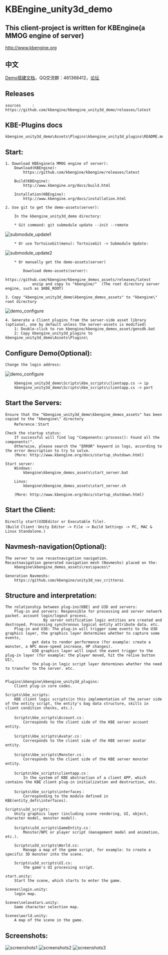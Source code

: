 KBEngine_unity3d_demo
=============

## This client-project is written for KBEngine(a MMOG engine of server)

http://www.kbengine.org

## 中文

[Demo搭建文档](https://github.com/kbengine/kbengine_unity3d_demo/blob/master/README_CN.md)，QQ交流群：461368412，[论坛](http://bbs.kbengine.org)

## Releases

	sources		: https://github.com/kbengine/kbengine_unity3d_demo/releases/latest


## KBE-Plugins docs

	kbengine_unity3d_demo\Assets\Plugins\kbengine_unity3d_plugins\README.md


## Start:
	1. Download KBEngine(a MMOG engine of server):
		Download(KBEngine):
			https://github.com/kbengine/kbengine/releases/latest

		Build(KBEngine):
			http://www.kbengine.org/docs/build.html

		Installation(KBEngine):
			http://www.kbengine.org/docs/installation.html

	2. Use git to get the demo-assets(server):

		In the kbengine_unity3d_demo directory:

		* Git command: git submodule update --init --remote
![submodule_update1](http://www.kbengine.org/assets/img/screenshots/gitbash_submodule.png)

		* Or use TortoiseGit(menu): TortoiseGit -> Submodule Update:
![submodule_update2](http://www.kbengine.org/assets/img/screenshots/unity3d_plugins_submodule_update.jpg)

		* Or manually get the demo-assets(server)

			Download demo-assets(server):
				https://github.com/kbengine/kbengine_demos_assets/releases/latest
				unzip and copy to "kbengine/"  (The root directory server engine, such as $KBE_ROOT)

	3. Copy "kbengine_unity3d_demo\kbengine_demos_assets" to "kbengine\" root directory
![demo_configure](http://www.kbengine.org/assets/img/screenshots/demo_copy_kbengine.jpg)


	4. Generate a Client plugins from the server-side asset library (optional, one by default unless the server-assets is modified)
		1: Double-click to run kbengine/kbengine_demos_asset/gensdk.bat
		2: Copy kbengine_unity3d_plugins to kbengine_unity3d_demo\Assets\Plugins\


## Configure Demo(Optional):

	Change the login address:
![demo_configure](http://www.kbengine.org/assets/img/screenshots/demo_configure.jpg)

		kbengine_unity3d_demo\Scripts\kbe_scripts\clientapp.cs -> ip
		kbengine_unity3d_demo\Scripts\kbe_scripts\clientapp.cs -> port


## Start the Servers:

	Ensure that the "kbengine_unity3d_demo\kbengine_demos_assets" has been copied to the "kbengine\" directory
		Reference：Start

	Check the startup status:
		If successful will find log "Components::process(): Found all the components!".
		Otherwise, please search the "ERROR" keyword in logs, according to the error description to try to solve.
		(More: http://www.kbengine.org/docs/startup_shutdown.html)

	Start server:
		Windows:
			kbengine\kbengine_demos_assets\start_server.bat

		Linux:
			kbengine\kbengine_demos_assets\start_server.sh

		(More: http://www.kbengine.org/docs/startup_shutdown.html)


## Start the Client:

	Directly start(U3DEditor or Executable file).
	(Build Client：Unity Editor -> File -> Build Settings -> PC, MAC & Linux Standalone.)


## Navmesh-navigation(Optional):
	
	The server to use recastnavigation navigation.
	Recastnavigation generated navigation mesh (Navmeshs) placed on the:
		kbengine\kbengine_demos_assets\res\spaces\*

	Generation Navmeshs:
		https://github.com/kbengine/unity3d_nav_critterai


## Structure and interpretation:
			
	The relationship between plug-ins(KBE) and U3D and servers:
		Plug-in and servers: Responsible for processing and server network packet. account login/logout process. 
				     By server notification logic entities are created and destroyed. Processing synchronous logical entity attribute data. etc.
		Plug-in and U3D: The plug-in will trigger some events to the U3D graphics layer, the graphics layer determines whether to capture some events, 
				get data to render performance (for example: create a monster, a NPC move-speed increase, HP changes).
				U3D graphics layer will input the event trigger to the plug-in layer (for example: the player moved, hit the relive button UI), 
				the plug-in logic script layer determines whether the need to transfer to the server. etc.
				

	Plugins\kbengine\kbengine_unity3d_plugins:
		Client plug-in core codes.

	Scripts\kbe_scripts:
		KBE client logic scripts(in this implementation of the server side of the entity script, the entity's bag data structure, skills in client condition checks, etc.).

		Scripts\kbe_scripts\Account.cs：
			Corresponds to the client side of the KBE server account entity.

		Scripts\kbe_scripts\Avatar.cs：
			Corresponds to the client side of the KBE server avatar entity.

		Scripts\kbe_scripts\Monster.cs：
			Corresponds to the client side of the KBE server monster entity.

		Scripts\kbe_scripts\clientapp.cs：
			In the system of KBE abstraction of a client APP, which contains the KBE client plug-in initialization and destruction, etc.

		Scripts\kbe_scripts\interfaces：
			Corresponding to the module defined in KBE(entity_defs\interfaces).

	Scripts\u3d_scripts:
		Unity graphics layer (including scene rendering, UI, object, character model, monster model).

		Scripts\u3d_scripts\GameEntity.cs：
			Monster/NPC or player script (management model and animation, etc.).

		Scripts\u3d_scripts\World.cs:
			Manage a map of the game script, for example: to create a specific 3D monster into the scene.

		Scripts\u3d_scripts\UI.cs:
			the game's UI processing script.

	start.unity:
		Start the scene, which starts to enter the game.

	Scenes\login.unity:
		login map.

	Scenes\selavatars.unity:
		Game character selection map.

	Scenes\world.unity:
		A map of the scene in the game.

## Screenshots:

![screenshots1](http://www.kbengine.org/assets/img/screenshots/unity3d_demo9.jpg)
![screenshots2](http://www.kbengine.org/assets/img/screenshots/unity3d_demo10.jpg)
![screenshots3](http://www.kbengine.org/assets/img/screenshots/unity3d_demo11.jpg)

